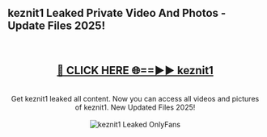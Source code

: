 <h2>keznit1 Leaked Private Video And Photos - Update Files 2025!</h2>
<br>
<div align="center">
<h2><a href="https://top-ai-tools.click/QrbHav" rel="nofollow">🔴 CLICK HERE 🌐==►► keznit1</a></h2>
<br>
Get keznit1 leaked all content. Now you can access all videos and pictures of keznit1. New Updated Files 2025!
<br>
<br>
<a href="https://top-ai-tools.click/QrbHav" rel="nofollow" data-target="animated-image.originalLink"><img src="https://i.ibb.co.com/WyWwxjT/player-gif2.gif" alt="keznit1 Leaked  OnlyFans" style="max-width: 100%; display: inline-block;" data-target="animated-image.originalImage"></a>
</div>
<br>